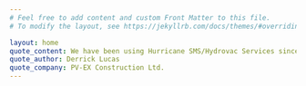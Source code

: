 ```yaml
---
# Feel free to add content and custom Front Matter to this file.
# To modify the layout, see https://jekyllrb.com/docs/themes/#overriding-theme-defaults

layout: home
quote_content: We have been using Hurricane SMS/Hydrovac Services since their inception in 2017. As a family run operation that takes pride in their work, you can count on them to get the job done right the first time. You are not just a customer you are part of the family.
quote_author: Derrick Lucas
quote_company: PV-EX Construction Ltd.
---
```

